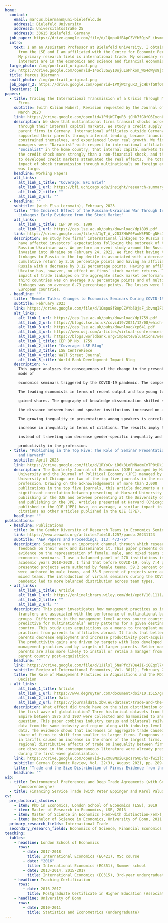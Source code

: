 ```yaml
---
home:
  contact:
    email: marcus.biermann@uni-bielefeld.de
    address1: Bielefeld University
    address2: Universitätsstraße 25
    address3: 33615 Bielefeld, Germany
  job_paper: https://drive.google.com/file/d/1Qmpu8fBApCZVYb5QjsF_ibvmqIFOMS4d/view?usp=sharing
  intro:
    text: I am an Assistant Professor at Bielefeld University. I obtained my PhD
      from the LSE and I am affiliated with the Centre for Economic Performance.
      My primary research field is international trade. My secondary research
      interests are in the economics and science and financial economics.
  large_photo: /img/portrait_original.png
  cv: https://drive.google.com/open?id=14Scl3GwyI0ojuLoPhkom_WS4dWys9jGE
  title: Marcus Biermann
  small_photo: /img/portrait_original.png
  job_paper_2: https://drive.google.com/open?id=1PMjWCTguR3_jCHk7fG0fO6IycnLCv9fc
  locations: []
papers:
  - title: Tracing the International Transmission of a Crisis Through Multinational
      Firms
    subtitle: (with Kilian Huber), Revision requested by the Journal of Finance,
      March 2023
    link: https://drive.google.com/open?id=1PMjWCTguR3_jCHk7fG0fO6IycnLCv9fc
    description: We show that multinational firms transmit shocks across countries
      through their internal capital markets. We study a credit supply shock to
      parent firms in Germany. International affiliates outside Germany
      supported their parents through internal lending, became financially
      constrained themselves, and experienced lower real growth. We find that
      managers were "Darwinist" with respect to international affiliates but
      "Socialist" in the home country, that internal capital markets transmitted
      the credit shock more strongly than a non-financial shock, and that access
      to developed credit markets attenuated the real effects. The total real
      impact of shock transmission through multinationals on foreign economies
      was large.
    headline: Working Papers
    alt_links:
      alt_link_1_title: "Coverage: BFI Brief"
      alt_link_1_url: https://bfi.uchicago.edu/insight/research-summary/tracing-the-international-transmission-of-a-crisis-through-multinational-firms/
      alt_link_2_title: ""
      alt_link_2_url: ""
  - headline: ""
    subtitle: (with Elsa Leromain), February 2023
    title: "The Indirect Effect of the Russian-Ukrainian War Through International
      Linkages: Early Evidence from the Stock Market"
    alt_links:
      alt_link_1_title: CEP DP No. 1899
      alt_link_1_url: https://cep.lse.ac.uk/pubs/download/dp1899.pdf
    link: https://drive.google.com/file/d/1gT_A_v2D3ZHhF0FwoW5F5D-gNHs7IqSQ/view?usp=sharing
    description: We study how firms’ international linkages to Russia and Ukraine
      have affected investors’ expectations following the outbreak of the
      Russian-Ukrainian war. We perform an event study around the Russian
      invasion into Ukraine on February 24, 2022. We find that having trade
      linkages to Russia in the top decile is associated with a decrease in the
      cumulative return by 2.16 percentage points and having an affiliate in
      Russia with a decrease by 3.12 percentage points. Having an affiliate in
      Ukraine has, however, no effect on firms’ stock market returns. The total
      impact of trade linkages on the aggregate stock market performance of
      third countries was on average 0.8 percentage points and of multinational
      linkages was on average 0.73 percentage points. The losses were largest in
      European countries.
  - headline: ""
    title: "Remote Talks: Changes to Economics Seminars During COVID-19"
    subtitle: February 2023
    link: https://drive.google.com/file/d/1Qmpu8fBApCZVYb5QjsF_ibvmqIFOMS4d/view?usp=sharing
    alt_links:
      alt_link_1_url: https://cep.lse.ac.uk/pubs/download/dp1759.pdf
      alt_link_2_url: https://blogs.lse.ac.uk/covid19/2021/12/08/which-speakers-will-benefit-from-the-rise-in-remote-seminar-presentations/
      alt_link_3_url: https://cep.lse.ac.uk/pubs/download/cp641.pdf
      alt_link_4_url: https://www.wsj.com/articles/virtual-conferences-increase-women-attendance-11652452541?st=rhnujuglevtiga1&reflink=desktopwebshare_permalink
      alt_link_5_url: https://blogs.worldbank.org/impactevaluations/weekly-links-december-3-chef-banerjee-modest-impacts-digital-markets-agriculture?cid=SHR_BlogSiteShare_EN_EXT
      alt_link_1_title: CEP DP No. 1759
      alt_link_2_title: "Coverage: LSE Blog"
      alt_link_3_title: LSE CentrePiece
      alt_link_4_title: Wall Street Journal
      alt_link_5_title: World Bank Development Impact Blog
    description: >-
      This paper analyzes the consequences of the change in the presentation
      mode of

      economics seminars triggered by the COVID-19 pandemic. The composition of seminar speakers changed significantly. The share of seminars held by women increased.

      The leading economists in terms of recent output and top young top economists also

      gained shares. The geography of knowledge dissemination shifted significantly as

      the distance between host and speaker institutions increased on average by 32 percent.

      The growing inequality in presentations among speakers is correlated with an

      increase in inequality in terms of citations. The results imply that virtual presentations

      instead of traveling can decrease gender-specific inequality and increase inequality by

      productivity in the profession.
  - title: "Publishing in the Top Five: The Role of Seminar Presentations at Chicago
      and Harvard"
    subtitle: April 2023
    link: https://drive.google.com/file/d/1RYoCw_iD6k8LoRMNadmCmTP0tDkJtl8U/view?usp=sharing
    description: The Quarterly Journal of Economics (QJE) managed by Harvard
      University and the Journal of Political Economy (JPE) managed by the
      University of Chicago are two of the top five journals in the economics
      profession. Drawing on the acknowledgements of more than 2,000
      publications in the top five journals, this article documents a robust and
      significant correlation between presenting at Harvard University and
      publishing in the QJE and between presenting at the University of Chicago
      and publishing in the JPE. Articles presented at Harvard (Chicago) and
      published in the QJE (JPE) have, on average, a similar impact in terms of
      citations as other articles published in the QJE (JPE).
    headline: ""
publications:
  - headline: Publications
    title: On the Gender Diversity of Research Teams in Economics Seminars
    link: https://www.aeaweb.org/articles?id=10.1257/pandp.20231123
    subtitle: "AEA Papers and Proceedings, 113: 473-76"
    description: Seminars are an important channel through which researchers receive
      feedback on their work and disseminate it. This paper presents descriptive
      evidence on the representation of female, male, and mixed teams in
      economics seminars. I use a balanced panel of 270 institutions in the
      academic years 2018–2020. I find that before COVID-19, only 7.4 percent of
      presented projects were authored by female teams, 59.2 percent of projects
      were authored by male teams, and 33.5 percent of projects were authored by
      mixed teams. The introduction of virtual seminars during the COVID-19
      pandemic led to more balanced distribution across team types.
  - alt_links:
      alt_link_1_title: Article
      alt_link_1_url: https://onlinelibrary.wiley.com/doi/epdf/10.1111/roie.12561
      alt_link_2_title: ""
      alt_link_2_url: ""
    description: This paper investigates how management practices as intangible
      transfers are associated with the performance of multinational business
      groups. Differences in the management level across source countries are
      predictive for multinationals’ entry patterns for a given destination
      country. This study uses acquisitions as a means to transplant management
      practices from parents to affiliates abroad. It finds that better-managed
      parents decrease employment and increase productivity post-acquisition.
      The productivity gains are driven by targets with less developed
      management practices and by targets of larger parents. Better-managed
      parents are also more likely to install or retain a manager from the
      parent country post-acquisition.
    headline: ""
    link: https://drive.google.com/file/d/1JIlsl_5NaPfc3YOe4iI-iGEqxl7XM1qF/view?usp=sharing
    subtitle: Review of International Economics, Vol. 30(1), February 2022, pp. 137-165.
    title: The Role of Management Practices in Acquisitions and the FDI Location
      Decision
  - alt_links:
      alt_link_1_title: Article
      alt_link_1_url: https://www.degruyter.com/document/doi/10.1515/ger-2020-0048/html
      alt_link_2_title: Data
      alt_link_2_url: https://journaldata.zbw.eu/dataset/trade-and-the-size-distribution-of-firms-evidence-from-the-german-empire
    description: What effect did trade have on the size distribution of firms during
      the first wave of globalization? Three historical datasets from the German
      Empire between 1875 and 1907 were collected and harmonized to answer this
      question. This paper combines industry census and bilateral railway trade
      data from the same industry and region along with industry-level tariff
      data. The evidence shows that increases in aggregate trade caused the
      share of firms to shift from smaller to larger firms. Exogenous decreases
      in tariffs caused an increase in the share of the largest firms. The
      regional distributive effects of trade on inequality between firms that
      are discussed in the contemporaneous literature were already present
      during the first wave globalization.
    link: https://drive.google.com/open?id=1ExXuBNsiGKpcsrGVD7hx-fwizl5VKYHw
    subtitle: German Economic Review, Vol. 22(3), August 2021, pp. 289-322.
    title: "Trade and the Size Distribution of Firms: Evidence from the German Empire"
    headline: ""
wip:
  - title: Environmental Preferences and Deep Trade Agreements (with Gonzague
      Vannoorenberghe)
  - title: Financing Service Trade (with Peter Eppinger and Karol Paludkiewicz)
cv:
  pre_doctoral_studies:
    - item: PhD in Economics, London School of Economics (LSE), 2019
    - item: Master of Research in Economics, LSE, 2013
    - item: Master of Science in Economics (<em>with distinction</em>), LSE, 2012
    - item: Bachelor of Science in Economics, University of Bonn, 2011
  primary_research_fields: International Trade
  secondary_research_fields: Economics of Science, Financial Economics
teaching:
  tables:
    - headline: London School of Economics
      rows:
        - date: 2017-2018
          title: International Economics (EC421), MSc course
        - date: "2016"
          title: International Economics (EC351), Summer school
        - date: 2013-2014, 2015-2017
          title: International Economics (EC315), 3rd-year undergraduate level
    - headline: Teaching Certification
      rows:
        - date: 2016-2017
          title: Postgraduate Certificate in Higher Education (Associate Level)
    - headline: University of Bonn
      rows:
        - date: 2010-2011
          title: Statistics and Econometrics (undergraduate)
---
```

